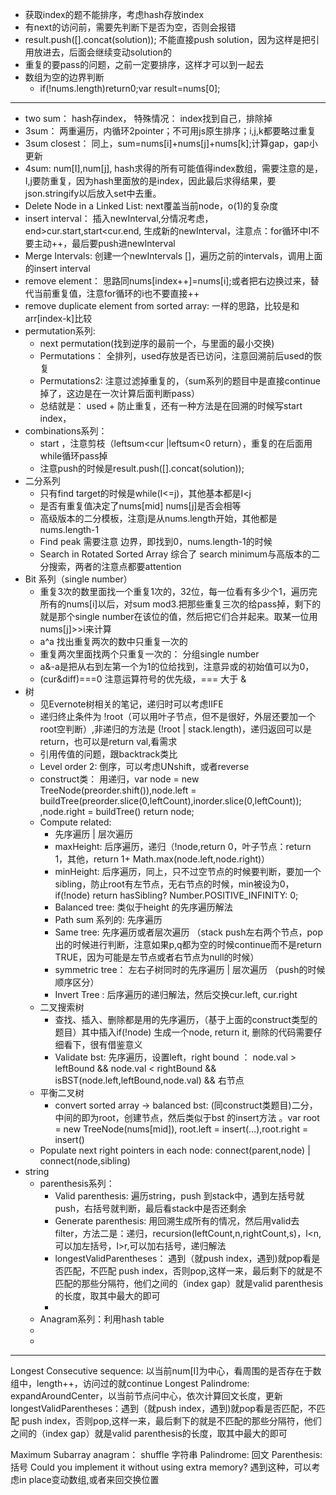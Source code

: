 * 获取index的题不能排序，考虑hash存放index
* 有next的访问前，需要先判断下是否为空，否则会报错
* result.push([].concat(solution)); 不能直接push solution，因为这样是把引用放进去，后面会继续变动solution的
* 重复的要pass的问题，之前一定要排序，这样才可以到一起去
* 数组为空的边界判断 
    * if(!nums.length)return0;var result=nums[0];

---



* two sum： hash存index， 特殊情况： index找到自己，排除掉
* 3sum： 两重遍历，内循环2pointer；不可用js原生排序；i,j,k都要略过重复
* 3sum closest： 同上，sum=nums[i]+nums[j]+nums[k];计算gap，gap小更新
* 4sum: num[I],num[j], hash求得的所有可能值得index数组，需要注意的是，I,j要防重复，因为hash里面放的是index，因此最后求得结果，要json.stringify以后放入set中去重。
* Delete Node in a Linked List:  next覆盖当前node，o(1)的复杂度
* insert interval： 插入newInterval,分情况考虑，end>cur.start,start<cur.end, 生成新的newInterval，注意点：for循环中I不要主动++，最后要push进newInterval
* Merge Intervals: 创建一个newIntervals []，遍历之前的intervals，调用上面的insert interval
* remove element： 思路同nums[index++]=nums[i];或者把右边换过来，替代当前重复值，注意for循环的i也不要直接++
* remove duplicate element from sorted array: 一样的思路，比较是和 arr[index-k]比较
* permutation系列: 
    * next permutation(找到逆序的最前一个，与里面的最小交换)
    * Permutations： 全排列，used存放是否已访问，注意回溯前后used的恢复
    * Permutations2: 注意过滤掉重复的，（sum系列的题目中是直接continue掉了，这边是在一次计算后面判断pass）
    * 总结就是： used + 防止重复，还有一种方法是在回溯的时候写start index，
* combinations系列： 
    * start ，注意剪枝（leftsum<cur |leftsum<0 return），重复的在后面用while循环pass掉
    * 注意push的时候是result.push([].concat(solution));
* 二分系列
    * 只有find target的时候是while(I<=j)，其他基本都是I<j
    * 是否有重复值决定了nums[mid] nums[j]是否会相等
    * 高级版本的二分模板，注意j是从nums.length开始，其他都是nums.length-1
    * Find peak 需要注意 边界，即找到0，nums.length-1的时候
    * Search in Rotated Sorted Array 综合了 search minimum与高版本的二分搜索，两者的注意点都要attention
* Bit 系列（single number）
    * 重复3次的数里面找一个重复1次的，32位，每一位看有多少个1，遍历完所有的nums[i]以后，对sum mod3.把那些重复三次的给pass掉，剩下的就是那个single number在该位的值，然后把它们合并起来。取某一位用nums[j]>>i来计算
    * a^a  找出重复两次的数中只重复一次的
    * 重复两次里面找两个只重复一次的： 分组single number
    * a&-a是把从右到左第一个为1的位给找到，注意异或的初始值可以为0，
    * (cur&diff)===0 注意运算符号的优先级，=== 大于 &
* 树
    * 见Evernote树相关的笔记，递归时可以考虑IIFE
    * 递归终止条件为 !root（可以用叶子节点，但不是很好，外层还要加一个root空判断）,非递归的方法是 (!root | stack.length)，递归返回可以是return，也可以是return val,看需求
    * 引用传值的问题，跟backtrack类比
    * Level order 2: 倒序，可以考虑UNshift，或者reverse
    * construct类： 用递归，var node = new TreeNode(preorder.shift()),node.left = buildTree(preorder.slice(0,leftCount),inorder.slice(0,leftCount)); ,node.right = buildTree() return node;
    * Compute related:
        * 先序遍历 | 层次遍历 
        * maxHeight: 后序遍历，递归（!node,return 0，叶子节点：return 1，其他，return 1+ Math.max(node.left,node.right)）
        * minHeight: 后序遍历，同上，只不过空节点的时候要判断，要加一个sibling，防止root有左节点，无右节点的时候，min被设为0，if(!node) return hasSibling? Number.POSITIVE_INFINITY: 0;
        * Balanced tree: 类似于height 的先序遍历解法
        * Path sum 系列的: 先序遍历
        * Same tree: 先序遍历或者层次遍历 （stack push左右两个节点，pop出的时候进行判断，注意如果p,q都为空的时候continue而不是return TRUE，因为可能是左节点或者右节点为null的时候）
        * symmetric tree： 左右子树同时的先序遍历 | 层次遍历 （push的时候顺序区分） 
        * Invert Tree : 后序遍历的递归解法，然后交换cur.left, cur.right 
    * 二叉搜索树
        * 查找、插入、删除都是用的先序遍历，（基于上面的construct类型的题目）其中插入if(!node) 生成一个node, return it, 删除的代码需要仔细看下，很有借鉴意义
        * Validate bst: 先序遍历，设置left，right bound ： node.val > leftBound && node.val < rightBound && isBST(node.left,leftBound,node.val) && 右节点
    * 平衡二叉树
        * convert sorted array -> balanced bst: (同construct类题目)二分，中间的即为root，创建节点，然后类似于bst 的insert方法 。var root = new TreeNode(nums[mid]), root.left = insert(…),root.right = insert()
    * Populate next right pointers in each node: connect(parent,node) | connect(node,sibling)
* string
    * parenthesis系列： 
        * Valid parenthesis: 遍历string，push 到stack中，遇到左括号就push，右括号就判断，最后看stack中是否还剩余
        * Generate parenthesis: 用回溯生成所有的情况，然后用valid去filter，方法二是：递归，recursion(leftCount,n,rightCount,s)，l<n,可以加左括号，l>r,可以加右括号，递归解法
        * longestValidParentheses： 遇到（就push index，遇到)就pop看是否匹配，不匹配 push index，否则pop,这样一来，最后剩下的就是不匹配的那些分隔符，他们之间的（index gap）就是valid parenthesis的长度，取其中最大的即可
        * 
    * Anagram系列：利用hash table 
    * 
    *

---

Longest Consecutive sequence: 以当前num[I]为中心，看周围的是否存在于数组中，length++，访问过的就continue
Longest  Palindrome: expandAroundCenter，以当前节点问中心，依次计算回文长度，更新
longestValidParentheses：遇到（就push index，遇到)就pop看是否匹配，不匹配 push index，否则pop,这样一来，最后剩下的就是不匹配的那些分隔符，他们之间的（index gap）就是valid parenthesis的长度，取其中最大的即可


Maximum Subarray 
anagram： shuffle 字符串
Palindrome: 回文
Parenthesis: 括号
Could you implement it without using extra memory?
遇到这种，可以考虑in place变动数组,或者来回交换位置



